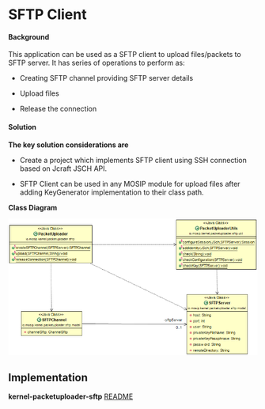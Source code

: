 ﻿# SFTP Client

#### Background

This application can be used as a SFTP client to upload files/packets to SFTP server. It has series of operations to perform as:

- Creating SFTP channel providing SFTP server details


- Upload files


- Release the connection
 


#### Solution



**The key solution considerations are**


- Create a project which implements SFTP client using SSH connection based on Jcraft JSCH API.


- SFTP Client can be used in any MOSIP module for upload files after adding KeyGenerator implementation to their class path.



**Class Diagram**



![Class Diagram](_images/kernel-packetuploader-sftp-cd.png)



## Implementation


**kernel-packetuploader-sftp** [README](../../../kernel/kernel-packetuploader-sftp/README.md)